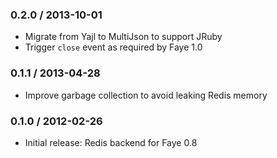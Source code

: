 ### 0.2.0 / 2013-10-01

* Migrate from Yajl to MultiJson to support JRuby
* Trigger `close` event as required by Faye 1.0


### 0.1.1 / 2013-04-28

* Improve garbage collection to avoid leaking Redis memory


### 0.1.0 / 2012-02-26

* Initial release: Redis backend for Faye 0.8

